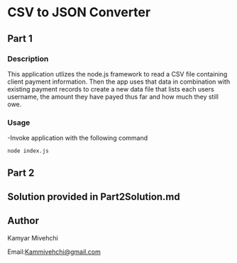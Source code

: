 # CSV to JSON Converter 


## Part 1
### Description

This application utlizes the node.js framework to read a CSV file containing client payment information. Then the app uses that data in combination with existing payment records to create a new data file that lists each users username, the amount they have payed thus far and how much they still owe. 

### Usage

-Invoke application with the following command

`node index.js`


## Part 2
 ## Solution provided in Part2Solution.md
## Author
Kamyar Mivehchi

Email:Kammivehchi@gmail.com


